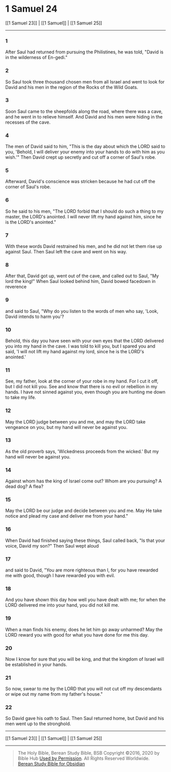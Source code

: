 # 1 Samuel 24

[[1 Samuel 23]] | [[1 Samuel]] | [[1 Samuel 25]]

---

### 1
After Saul had returned from pursuing the Philistines, he was told, "David is in the wilderness of En-gedi."

### 2
So Saul took three thousand chosen men from all Israel and went to look for David and his men in the region of the Rocks of the Wild Goats.

### 3
Soon Saul came to the sheepfolds along the road, where there was a cave, and he went in to relieve himself. And David and his men were hiding in the recesses of the cave.

### 4
The men of David said to him, "This is the day about which the LORD said to you, 'Behold, I will deliver your enemy into your hands to do with him as you wish.'" Then David crept up secretly and cut off a corner of Saul's robe.

### 5
Afterward, David's conscience was stricken because he had cut off the corner of Saul's robe.

### 6
So he said to his men, "The LORD forbid that I should do such a thing to my master, the LORD's anointed. I will never lift my hand against him, since he is the LORD's anointed."

### 7
With these words David restrained his men, and he did not let them rise up against Saul. Then Saul left the cave and went on his way.

### 8
After that, David got up, went out of the cave, and called out to Saul, "My lord the king!" When Saul looked behind him, David bowed facedown in reverence

### 9
and said to Saul, "Why do you listen to the words of men who say, 'Look, David intends to harm you'?

### 10
Behold, this day you have seen with your own eyes that the LORD delivered you into my hand in the cave. I was told to kill you, but I spared you and said, 'I will not lift my hand against my lord, since he is the LORD's anointed.'

### 11
See, my father, look at the corner of your robe in my hand. For I cut it off, but I did not kill you. See and know that there is no evil or rebellion in my hands. I have not sinned against you, even though you are hunting me down to take my life.

### 12
May the LORD judge between you and me, and may the LORD take vengeance on you, but my hand will never be against you.

### 13
As the old proverb says, 'Wickedness proceeds from the wicked.' But my hand will never be against you.

### 14
Against whom has the king of Israel come out? Whom are you pursuing? A dead dog? A flea?

### 15
May the LORD be our judge and decide between you and me. May He take notice and plead my case and deliver me from your hand."

### 16
When David had finished saying these things, Saul called back, "Is that your voice, David my son?" Then Saul wept aloud

### 17
and said to David, "You are more righteous than I, for you have rewarded me with good, though I have rewarded you with evil.

### 18
And you have shown this day how well you have dealt with me; for when the LORD delivered me into your hand, you did not kill me.

### 19
When a man finds his enemy, does he let him go away unharmed? May the LORD reward you with good for what you have done for me this day.

### 20
Now I know for sure that you will be king, and that the kingdom of Israel will be established in your hands.

### 21
So now, swear to me by the LORD that you will not cut off my descendants or wipe out my name from my father's house."

### 22
So David gave his oath to Saul. Then Saul returned home, but David and his men went up to the stronghold.

---

[[1 Samuel 23]] | [[1 Samuel]] | [[1 Samuel 25]]

---

> The Holy Bible, Berean Study Bible, BSB
> Copyright &copy;2016, 2020 by Bible Hub
> [Used by Permission](https://berean.bible/terms.htm). All Rights Reserved Worldwide.
> [Berean Study Bible for Obsidian](https://github.com/gapmiss/berean-study-bible-for-obsidian)

